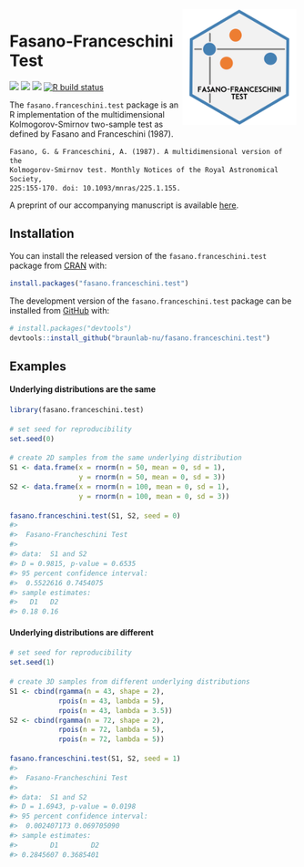 
<!-- README.md is generated from README.Rmd. Please edit that file -->

<img src="man/figures/logo.png" width="200" align="right"/>

# Fasano-Franceschini Test

<!-- badges: start -->

[![](https://img.shields.io/badge/arXiv-abs/2106.10539-yellow.svg)](https://arxiv.org/abs/2106.10539)
[![](https://www.r-pkg.org/badges/version/fasano.franceschini.test?color=blue)](https://cran.r-project.org/package=fasano.franceschini.test)
[![](http://cranlogs.r-pkg.org/badges/grand-total/fasano.franceschini.test?color=orange)](https://cran.r-project.org/package=fasano.franceschini.test)
[![R build
status](https://github.com/braunlab-nu/fasano.franceschini.test/workflows/R-CMD-check/badge.svg)](https://github.com/braunlab-nu/fasano.franceschini.test/actions)
<!-- badges: end -->

The `fasano.franceschini.test` package is an R implementation of the
multidimensional Kolmogorov-Smirnov two-sample test as defined by Fasano
and Franceschini (1987).

    Fasano, G. & Franceschini, A. (1987). A multidimensional version of the
    Kolmogorov-Smirnov test. Monthly Notices of the Royal Astronomical Society,
    225:155-170. doi: 10.1093/mnras/225.1.155.
    
A preprint of our accompanying manuscript is available [here](https://arxiv.org/abs/2106.10539).

## Installation

You can install the released version of the `fasano.franceschini.test`
package from [CRAN](https://CRAN.R-project.org) with:

``` r
install.packages("fasano.franceschini.test")
```

The development version of the `fasano.franceschini.test` package can be
installed from [GitHub](https://github.com/) with:

``` r
# install.packages("devtools")
devtools::install_github("braunlab-nu/fasano.franceschini.test")
```

## Examples

#### Underlying distributions are the same

``` r
library(fasano.franceschini.test)

# set seed for reproducibility
set.seed(0)

# create 2D samples from the same underlying distribution
S1 <- data.frame(x = rnorm(n = 50, mean = 0, sd = 1),
                 y = rnorm(n = 50, mean = 0, sd = 3))
S2 <- data.frame(x = rnorm(n = 100, mean = 0, sd = 1),
                 y = rnorm(n = 100, mean = 0, sd = 3))

fasano.franceschini.test(S1, S2, seed = 0)
#> 
#>  Fasano-Francheschini Test
#> 
#> data:  S1 and S2
#> D = 0.9815, p-value = 0.6535
#> 95 percent confidence interval:
#>  0.5522616 0.7454075
#> sample estimates:
#>   D1   D2 
#> 0.18 0.16
```

#### Underlying distributions are different

``` r
# set seed for reproducibility
set.seed(1)

# create 3D samples from different underlying distributions
S1 <- cbind(rgamma(n = 43, shape = 2),
            rpois(n = 43, lambda = 5),
            rpois(n = 43, lambda = 3.5))
S2 <- cbind(rgamma(n = 72, shape = 2),
            rpois(n = 72, lambda = 5),
            rpois(n = 72, lambda = 5))

fasano.franceschini.test(S1, S2, seed = 1)
#> 
#>  Fasano-Francheschini Test
#> 
#> data:  S1 and S2
#> D = 1.6943, p-value = 0.0198
#> 95 percent confidence interval:
#>  0.002407173 0.069705090
#> sample estimates:
#>        D1        D2 
#> 0.2845607 0.3685401
```
